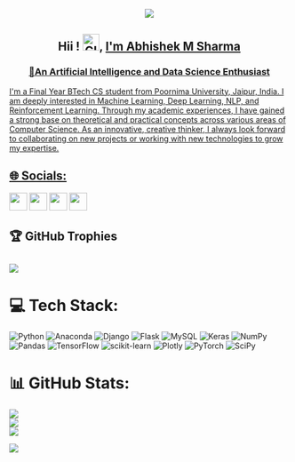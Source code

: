 <div align="center">
<p><img align="center" src="https://quotes-github-readme.vercel.app/api?type=horizontal&theme=tokyonight" /></p>
  </div>  

<h2 align="center">Hii ! <img height=30 width=30 alt="GIF" src="https://raw.githubusercontent.com/MartinHeinz/MartinHeinz/master/wave.gif" />, <a href="https://www.linkedin.com/in/abhisheksh10/" target="_blank"> I'm Abhishek M Sharma</h2>

<h3 align="center"> 👀An Artificial Intelligence and Data Science Enthusiast </h3>

I'm a Final Year BTech CS student from Poornima University, Jaipur, India. I am deeply interested in Machine Learning, Deep Learning, NLP, and Reinforcement Learning. Through my academic experiences, I have gained a strong base on theoretical and practical concepts across various areas of Computer Science. As an innovative, creative thinker, I always look forward to collaborating on new projects or working with new technologies to grow my expertise.


## 🌐 Socials:
<p align="left"> <a href="https://www.github.com/abhisheksh10" target="_blank" rel="noreferrer"><img src="https://raw.githubusercontent.com/danielcranney/readme-generator/main/public/icons/socials/github-dark.svg" width="32" height="32" /></a> <a href="http://www.instagram.com/abhishek.msh" target="_blank" rel="noreferrer"><img src="https://raw.githubusercontent.com/danielcranney/readme-generator/main/public/icons/socials/instagram.svg" width="32" height="32" /></a> <a href="https://www.linkedin.com/in/abhisheksh10" target="_blank" rel="noreferrer"><img src="https://raw.githubusercontent.com/danielcranney/readme-generator/main/public/icons/socials/linkedin.svg" width="32" height="32" /></a> <a href="https://www.twitter.com/abhisheksh_10" target="_blank" rel="noreferrer"><img src="https://raw.githubusercontent.com/danielcranney/readme-generator/main/public/icons/socials/twitter.svg" width="32" height="32" /></a></p>



## 🏆 GitHub Trophies
![](https://github-profile-trophy.vercel.app/?username=abhisheksh10&theme=radical&no-frame=false&no-bg=false&margin-w=4)
---  
# 💻 Tech Stack:
![Python](https://img.shields.io/badge/python-3670A0?style=flat&logo=python&logoColor=ffdd54) ![Anaconda](https://img.shields.io/badge/Anaconda-%2344A833.svg?style=flat&logo=anaconda&logoColor=white) ![Django](https://img.shields.io/badge/django-%23092E20.svg?style=flat&logo=django&logoColor=white) ![Flask](https://img.shields.io/badge/flask-%23000.svg?style=flat&logo=flask&logoColor=white) ![MySQL](https://img.shields.io/badge/mysql-%2300f.svg?style=flat&logo=mysql&logoColor=white) ![Keras](https://img.shields.io/badge/Keras-%23D00000.svg?style=flat&logo=Keras&logoColor=white) ![NumPy](https://img.shields.io/badge/numpy-%23013243.svg?style=flat&logo=numpy&logoColor=white) ![Pandas](https://img.shields.io/badge/pandas-%23150458.svg?style=flat&logo=pandas&logoColor=white) ![TensorFlow](https://img.shields.io/badge/TensorFlow-%23FF6F00.svg?style=flat&logo=TensorFlow&logoColor=white) ![scikit-learn](https://img.shields.io/badge/scikit--learn-%23F7931E.svg?style=flat&logo=scikit-learn&logoColor=white) ![Plotly](https://img.shields.io/badge/Plotly-%233F4F75.svg?style=flat&logo=plotly&logoColor=white) ![PyTorch](https://img.shields.io/badge/PyTorch-%23EE4C2C.svg?style=flat&logo=PyTorch&logoColor=white) ![SciPy](https://img.shields.io/badge/SciPy-%230C55A5.svg?style=flat&logo=scipy&logoColor=%white)
# 📊 GitHub Stats:
![](https://github-readme-stats.vercel.app/api?username=abhisheksh10&theme=tokyonight&hide_border=false&include_all_commits=true&count_private=true)<br/>
![](https://github-readme-streak-stats.herokuapp.com/?user=abhisheksh10&theme=tokyonight&hide_border=false)<br/>
![](https://github-readme-stats.vercel.app/api/top-langs/?username=abhisheksh10&theme=tokyonight&hide_border=false&include_all_commits=true&count_private=true&layout=compact)

  
[![](https://visitcount.itsvg.in/api?id=abhisheksh10&icon=5&color=0)](https://visitcount.itsvg.in)

<!---
abhisheksh10/abhisheksh10 is a ✨ special ✨ repository because its `README.md` (this file) appears on your GitHub profile.
You can click the Preview link to take a look at your changes.
--->
